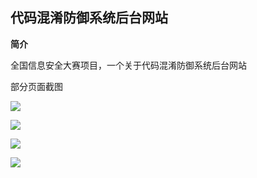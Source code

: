 ## 代码混淆防御系统后台网站 ##

**简介**

全国信息安全大赛项目，一个关于代码混淆防御系统后台网站


部分页面截图

![](https://i.imgur.com/YaIw1uM.jpg)

![](https://i.imgur.com/CLH0W0b.jpg)

![](https://i.imgur.com/un5ih2K.jpg)

![](https://i.imgur.com/lrAaIuJ.jpg)
